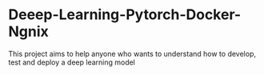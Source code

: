 # Deeep-Learning-Pytorch-Docker-Ngnix
This project aims to help anyone who wants to understand how to develop, test and deploy a deep learning model 
